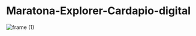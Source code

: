 # Maratona-Explorer-Cardapio-digital

![frame (1)](https://user-images.githubusercontent.com/62123047/184197498-90d2a37d-9da4-48d1-b3b7-eaa92acee8d4.png)
